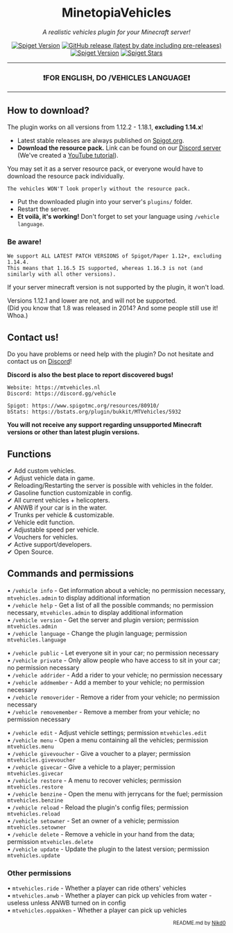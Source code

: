 <h1 align="center">MinetopiaVehicles</h1>
<p align="center"><em>A realistic vehicles plugin for your Minecraft server!</em></p>

<div align="center">
  
<a href="https://www.spigotmc.org/resources/80910/"><img alt="Spiget Version" src="https://img.shields.io/spiget/version/80910?label=version"></a>
<a href="https://github.com/Zettovec/MinetopiaVehicles/releases"><img alt="GitHub release (latest by date including pre-releases)" src="https://img.shields.io/github/v/release/Zettovec/MinetopiaVehicles?include_prereleases&label=pre-release"></a>
<a href="https://www.spigotmc.org/resources/80910/"><img alt="Spiget Version" src="https://img.shields.io/spiget/downloads/80910"></a>
<a href="https://www.spigotmc.org/resources/80910/"><img alt="Spiget Stars" src="https://img.shields.io/spiget/stars/80910?color=yellow"></a>
  
---  
  
### ❗FOR ENGLISH, DO /VEHICLES LANGUAGE❗</h3>

---

</div>

## How to download?

The plugin works on all versions from 1.12.2 - 1.18.1, **excluding 1.14.x**!

- Latest stable releases are always published on <a href="https://www.spigotmc.org/resources/80910/">Spigot.org</a>.
- **Download the resource pack.** Link can be found on our <a href="https://discord.gg/vehicle">Discord server</a> (We've created a&nbsp;<a href="https://www.youtube.com/watch?v=rSXNd-6rhQk">YouTube tutorial</a>).

You may set it as a server resource pack, or everyone would have to download the resource pack individually.

```
The vehicles WON'T look properly without the resource pack.
```

- Put the downloaded plugin into your server's `plugins/` folder.
- Restart the server.
- **Et voilà, it's working!** Don't forget to set your language using `/vehicle language`.

### Be aware!
```
We support ALL LATEST PATCH VERSIONS of Spigot/Paper 1.12+, excluding 1.14.4.
This means that 1.16.5 IS supported, whereas 1.16.3 is not (and similarly with all other versions).
```
If your server minecraft version is not supported by the plugin, it won't load.

Versions 1.12.1 and lower are not, and will not be supported.<br>
(Did you know that 1.8 was released in 2014? And some people still use it! Whoa.)

## Contact us!

Do you have problems or need help with the plugin? Do not hesitate and contact us on <a href="https://discord.gg/4nAcycckn6">Discord</a>!

**Discord is also the best place to report discovered bugs!**

```
Website: https://mtvehicles.nl
Discord: https://discord.gg/vehicle

Spigot: https://www.spigotmc.org/resources/80910/
bStats: https://bstats.org/plugin/bukkit/MTVehicles/5932
```

**You will not receive any support regarding unsupported Minecraft versions or other than latest plugin versions.**

## Functions

✔ Add custom vehicles.<br>
✔ Adjust vehicle data in game.<br>
✔ Reloading/Restarting the server is possible with vehicles in the folder.<br>
✔ Gasoline function customizable in config.<br>
✔ All current vehicles + helicopters.<br>
✔ ANWB if your car is in the water.<br>
✔ Trunks per vehicle & customizable.<br>
✔ Vehicle edit function.<br>
✔ Adjustable speed per vehicle.<br>
✔ Vouchers for vehicles.<br>
✔ Active support/developers.<br>
✔ Open Source.

## **Commands and permissions**

&bull; `/vehicle info` - Get information about a vehicle; no permission necessary, `mtvehicles.admin` to display additional information<br>
&bull; `/vehicle help` - Get a list of all the possible commands; no permission necessary, `mtvehicles.admin` to display additional information<br>
&bull; `/vehicle version` - Get the server and plugin version; permission `mtvehicles.admin`<br>
&bull; `/vehicle language` - Change the plugin language; permission `mtvehicles.language`<br>

&bull; `/vehicle public` - Let everyone sit in your car; no permission necessary<br>
&bull; `/vehicle private` - Only allow people who have access to sit in your car; no permission necessary<br>
&bull; `/vehicle addrider` - Add a rider to your vehicle; no permission necessary<br>
&bull; `/vehicle addmember` - Add a member to your vehicle; no permission necessary<br>
&bull; `/vehicle removerider` - Remove a rider from your vehicle; no permission necessary<br>
&bull; `/vehicle removemember` - Remove a member from your vehicle; no permission necessary<br>

&bull; `/vehicle edit` - Adjust vehicle settings; permission `mtvehicles.edit`<br>
&bull; `/vehicle menu` -  Open a menu containing all the vehicles; permission `mtvehicles.menu`<br>
&bull; `/vehicle givevoucher` - Give a voucher to a player; permission `mtvehicles.givevoucher`<br>
&bull; `/vehicle givecar` - Give a vehicle to a player; permission `mtvehicles.givecar`<br>
&bull; `/vehicle restore` - A menu to recover vehicles; permission `mtvehicles.restore`<br>
&bull; `/vehicle benzine` - Open the menu with jerrycans for the fuel; permission `mtvehicles.benzine`<br>
&bull; `/vehicle reload` - Reload the plugin's config files; permission `mtvehicles.reload`<br>
&bull; `/vehicle setowner` - Set an owner of a vehicle; permission `mtvehicles.setowner`<br>
&bull; `/vehicle delete` - Remove a vehicle in your hand from the data; permission `mtvehicles.delete`<br>
&bull; `/vehicle update` - Update the plugin to the latest version; permission `mtvehicles.update`<br>

### Other permissions

&bull; `mtvehicles.ride` - Whether a player can ride others' vehicles<br>
&bull; `mtvehicles.anwb` - Whether a player can pick up vehicles from water - useless unless ANWB turned on in config<br>
&bull; `mtvehicles.oppakken` - Whether a player can pick up vehicles<br>

<div align="right">
  <sub>README.md by <a href="https://github.com/Zettovec">Nikd0</a></sub>
</div>
